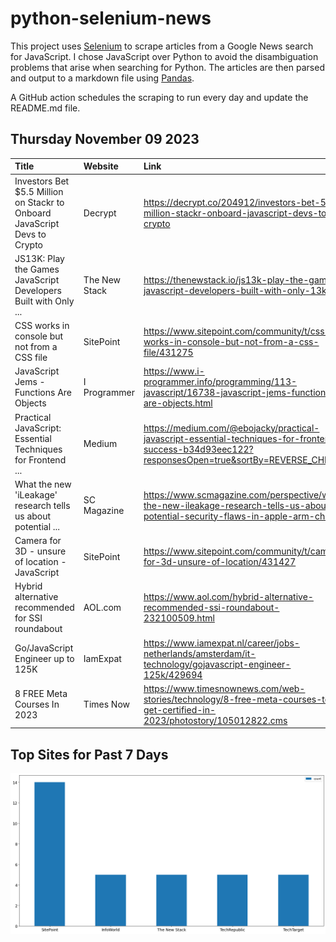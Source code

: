 # python-selenium-news

This project uses [Selenium](https://www.seleniumhq.org/) to scrape articles from a Google News search for JavaScript.
I chose JavaScript over Python to avoid the disambiguation problems that arise when searching for Python.
The articles are then parsed and output to a markdown file using [Pandas](https://pandas.pydata.org/).

A GitHub action schedules the scraping to run every day and update the README.md file.

## Thursday November 09 2023


| Title                                                                     | Website       | Link                                                                                                                                             |
|:--------------------------------------------------------------------------|:--------------|:-------------------------------------------------------------------------------------------------------------------------------------------------|
| Investors Bet $5.5 Million on Stackr to Onboard JavaScript Devs to Crypto | Decrypt       | https://decrypt.co/204912/investors-bet-5-5-million-stackr-onboard-javascript-devs-to-crypto                                                     |
| JS13K: Play the Games JavaScript Developers Built with Only ...           | The New Stack | https://thenewstack.io/js13k-play-the-games-javascript-developers-built-with-only-13k/                                                           |
| CSS works in console but not from a CSS file                              | SitePoint     | https://www.sitepoint.com/community/t/css-works-in-console-but-not-from-a-css-file/431275                                                        |
| JavaScript Jems - Functions Are Objects                                   | I Programmer  | https://www.i-programmer.info/programming/113-javascript/16738-javascript-jems-functions-are-objects.html                                        |
| Practical JavaScript: Essential Techniques for Frontend ...               | Medium        | https://medium.com/@ebojacky/practical-javascript-essential-techniques-for-frontend-success-b34d93eec122?responsesOpen=true&sortBy=REVERSE_CHRON |
| What the new 'iLeakage' research tells us about potential ...             | SC Magazine   | https://www.scmagazine.com/perspective/what-the-new-ileakage-research-tells-us-about-potential-security-flaws-in-apple-arm-chips                 |
| Camera for 3D - unsure of location - JavaScript                           | SitePoint     | https://www.sitepoint.com/community/t/camera-for-3d-unsure-of-location/431427                                                                    |
| Hybrid alternative recommended for SSI roundabout                         | AOL.com       | https://www.aol.com/hybrid-alternative-recommended-ssi-roundabout-232100509.html                                                                 |
| Go/JavaScript Engineer up to 125K                                         | IamExpat      | https://www.iamexpat.nl/career/jobs-netherlands/amsterdam/it-technology/gojavascript-engineer-125k/429694                                        |
| 8 FREE Meta Courses In 2023                                               | Times Now     | https://www.timesnownews.com/web-stories/technology/8-free-meta-courses-to-get-certified-in-2023/photostory/105012822.cms                        |
## Top Sites for Past 7 Days

![Graph of Top Sites](https://raw.githubusercontent.com/dan-mba/python-selenium-news/main/last-week.png)

